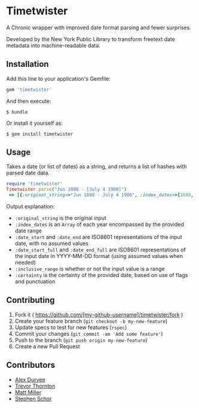 # Timetwister

A Chronic wrapper with improved date format parsing and fewer surprises.

Developed by the New York Public Library to transform freetext date metadata into machine-readable data.

## Installation

Add this line to your application's Gemfile:

```ruby
gem 'timetwister'
```

And then execute:

    $ bundle

Or install it yourself as:

    $ gem install timetwister

## Usage

Takes a date (or list of dates) as a string, and returns a list of hashes with parsed date data.

```ruby
require 'timetwister'
Timetwister.parse("Jun 1898 - [July 4 1900]")
 => [{:original_string=>"Jun 1898 - July 4 1900", :index_dates=>[1898, 1899, 1900], :date_start=>"1898-06-01", :date_end=>"1900-07-04", :date_start_full=>"1898-06-01", :date_end_full=>"1900-07-04", :inclusive_range=>true, :certainty=>"inferred", :test_data=>"330"}]
 ```

Output explanation:

- `:original_string` is the original input
- `:index_dates` is an `Array` of each year encompassed by the provided date range
- `:date_start` and `:date_end` are ISO8601 representations of the input date, with no assumed values
- `:date_start_full` and `:date_end_full` are ISO8601 representations of the input date in YYYY-MM-DD format (using assumed values when needed)
- `:inclusive_range` is whether or not the input value is a range
- `:certainty` is the certainty of the provided date, based on use of flags and punctuation

## Contributing

1. Fork it ( https://github.com/[my-github-username]/timetwister/fork )
2. Create your feature branch (`git checkout -b my-new-feature`)
3. Update specs to test for new features (`rspec`)
4. Commit your changes (`git commit -am 'Add some feature'`)
5. Push to the branch (`git push origin my-new-feature`)
6. Create a new Pull Request

## Contributors

- [Alex Duryee](https://github.com/alexduryee/)
- [Trevor Thornton](https://github.com/trevorthornton/)
- [Matt Miller](https://github.com/thisismattmiller/)
- [Stephen Schor](https://github.com/nodanaonlyzuul/)
